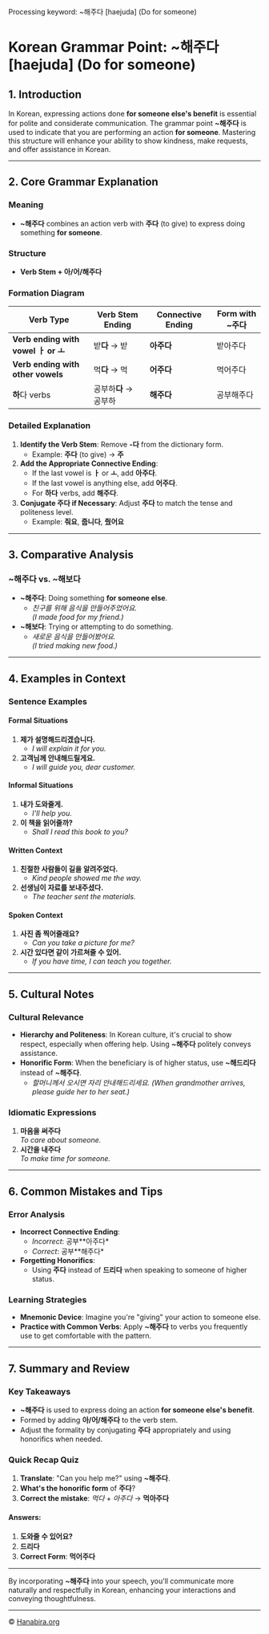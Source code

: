 Processing keyword: ~해주다 [haejuda] (Do for someone)
# Korean Grammar Point: ~해주다 [haejuda] (Do for someone)

## 1. Introduction
In Korean, expressing actions done **for someone else's benefit** is essential for polite and considerate communication. The grammar point **~해주다** is used to indicate that you are performing an action **for someone**. Mastering this structure will enhance your ability to show kindness, make requests, and offer assistance in Korean.

---
## 2. Core Grammar Explanation
### Meaning
- **~해주다** combines an action verb with **주다** (to give) to express doing something **for someone**.
### Structure
- **Verb Stem + 아/어/해주다**
### Formation Diagram
| Verb Type          | Verb Stem Ending | Connective Ending | Form with ~주다 |
|--------------------|------------------|-------------------|-----------------|
| **Verb ending with vowel ㅏ or ㅗ** | 받**다** → 받 | **아주다** | 받아주다 |
| **Verb ending with other vowels** | 먹**다** → 먹 | **어주다** | 먹어주다 |
| **하**다 verbs       | 공부하**다** → 공부하 | **해주다** | 공부해주다 |
### Detailed Explanation
1. **Identify the Verb Stem**: Remove **-다** from the dictionary form.
   - Example: **주다** (to give) → **주**
2. **Add the Appropriate Connective Ending**:
   - If the last vowel is **ㅏ** or **ㅗ**, add **아주다**.
   - If the last vowel is anything else, add **어주다**.
   - For **하다** verbs, add **해주다**.
3. **Conjugate 주다 if Necessary**: Adjust **주다** to match the tense and politeness level.
   - Example: **줘요**, **줍니다**, **줬어요**
---
## 3. Comparative Analysis
### ~해주다 vs. ~해보다
- **~해주다**: Doing something **for someone else**.
  - *친구를 위해 음식을 만들어주었어요.*  
    *(I made food for my friend.)*
- **~해보다**: Trying or attempting to do something.
  - *새로운 음식을 만들어봤어요.*  
    *(I tried making new food.)*
---
## 4. Examples in Context
### Sentence Examples
#### Formal Situations
1. **제가 설명해드리겠습니다.**
   - *I will explain it for you.*
2. **고객님께 안내해드릴게요.**
   - *I will guide you, dear customer.*
#### Informal Situations
1. **내가 도와줄게.**
   - *I'll help you.*
2. **이 책을 읽어줄까?**
   - *Shall I read this book to you?*
#### Written Context
1. **친절한 사람들이 길을 알려주었다.**
   - *Kind people showed me the way.*
2. **선생님이 자료를 보내주셨다.**
   - *The teacher sent the materials.*
#### Spoken Context
1. **사진 좀 찍어줄래요?**
   - *Can you take a picture for me?*
2. **시간 있다면 같이 가르쳐줄 수 있어.**
   - *If you have time, I can teach you together.*
---
## 5. Cultural Notes
### Cultural Relevance
- **Hierarchy and Politeness**: In Korean culture, it's crucial to show respect, especially when offering help. Using **~해주다** politely conveys assistance.
- **Honorific Form**: When the beneficiary is of higher status, use **~해드리다** instead of **~해주다**.
  - *할머니께서 오시면 자리 안내해드리세요.*
    *(When grandmother arrives, please guide her to her seat.)*
### Idiomatic Expressions
1. **마음을 써주다**  
   *To care about someone.*
2. **시간을 내주다**  
   *To make time for someone.*
---
## 6. Common Mistakes and Tips
### Error Analysis
- **Incorrect Connective Ending**:
  - *Incorrect*: 공부**아주다*
  - *Correct*: 공부**해주다*
- **Forgetting Honorifics**:
  - Using **주다** instead of **드리다** when speaking to someone of higher status.
### Learning Strategies
- **Mnemonic Device**: Imagine you're "giving" your action to someone else.
- **Practice with Common Verbs**: Apply **~해주다** to verbs you frequently use to get comfortable with the pattern.
---
## 7. Summary and Review
### Key Takeaways
- **~해주다** is used to express doing an action **for someone else's benefit**.
- Formed by adding **아/어/해주다** to the verb stem.
- Adjust the formality by conjugating **주다** appropriately and using honorifics when needed.
### Quick Recap Quiz
1. **Translate**: "Can you help me?" using **~해주다**.
2. **What's the honorific form** of **주다**?
3. **Correct the mistake**: *먹다* + *아주다* → **먹아주다**
#### Answers:
1. **도와줄 수 있어요?**
2. **드리다**
3. **Correct Form**: **먹어주다**
---
By incorporating **~해주다** into your speech, you'll communicate more naturally and respectfully in Korean, enhancing your interactions and conveying thoughtfulness.

---
© [Hanabira.org](https://hanabira.org)
